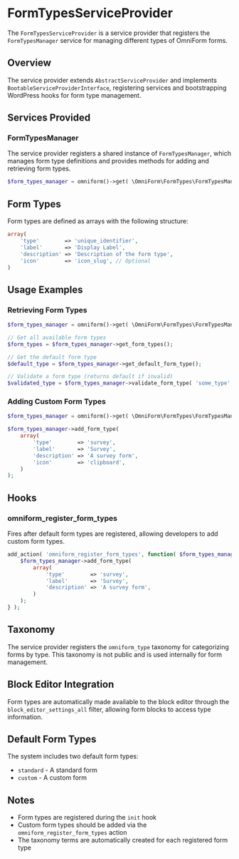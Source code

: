 # FormTypesServiceProvider

The `FormTypesServiceProvider` is a service provider that registers the `FormTypesManager` service for managing different types of OmniForm forms.

## Overview

The service provider extends `AbstractServiceProvider` and implements `BootableServiceProviderInterface`, registering services and bootstrapping WordPress hooks for form type management.

## Services Provided

### FormTypesManager

The service provider registers a shared instance of `FormTypesManager`, which manages form type definitions and provides methods for adding and retrieving form types.

```php
$form_types_manager = omniform()->get( \OmniForm\FormTypes\FormTypesManager::class );
```

## Form Types

Form types are defined as arrays with the following structure:

```php
array(
    'type'        => 'unique_identifier',
    'label'       => 'Display Label',
    'description' => 'Description of the form type',
    'icon'        => 'icon_slug', // Optional
)
```

## Usage Examples

### Retrieving Form Types

```php
$form_types_manager = omniform()->get( \OmniForm\FormTypes\FormTypesManager::class );

// Get all available form types
$form_types = $form_types_manager->get_form_types();

// Get the default form type
$default_type = $form_types_manager->get_default_form_type();

// Validate a form type (returns default if invalid)
$validated_type = $form_types_manager->validate_form_type( 'some_type' );
```

### Adding Custom Form Types

```php
$form_types_manager = omniform()->get( \OmniForm\FormTypes\FormTypesManager::class );

$form_types_manager->add_form_type(
    array(
        'type'        => 'survey',
        'label'       => 'Survey',
        'description' => 'A survey form',
        'icon'        => 'clipboard',
    )
);
```

## Hooks

### omniform_register_form_types

Fires after default form types are registered, allowing developers to add custom form types.

```php
add_action( 'omniform_register_form_types', function( $form_types_manager ) {
    $form_types_manager->add_form_type(
        array(
            'type'        => 'survey',
            'label'       => 'Survey',
            'description' => 'A survey form',
        )
    );
} );
```

## Taxonomy

The service provider registers the `omniform_type` taxonomy for categorizing forms by type. This taxonomy is not public and is used internally for form management.

## Block Editor Integration

Form types are automatically made available to the block editor through the `block_editor_settings_all` filter, allowing form blocks to access type information.

## Default Form Types

The system includes two default form types:

- `standard` - A standard form
- `custom` - A custom form

## Notes

- Form types are registered during the `init` hook
- Custom form types should be added via the `omniform_register_form_types` action
- The taxonomy terms are automatically created for each registered form type
